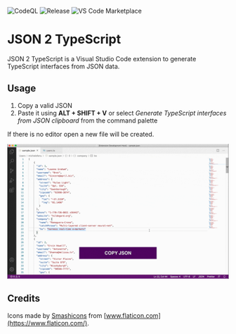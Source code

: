![CodeQL](https://github.com/michelefenu/json2typescript-vscode/workflows/CodeQL/badge.svg) ![Release](https://github.com/michelefenu/json2typescript-vscode/workflows/Release/badge.svg) 
 ![VS Code Marketplace](https://github.com/michelefenu/json2typescript-vscode/workflows/VS%20Code%20Marketplace/badge.svg) 
# JSON 2 TypeScript

JSON 2 TypeScript is a Visual Studio Code extension to generate TypeScript interfaces from JSON data.

## Usage
1. Copy a valid JSON
2. Paste it using **ALT + SHIFT + V** or select *Generate TypeScript interfaces from JSON clipboard* from the command palette

If there is no editor open a new file will be created.

![json2typescript usage](https://github.com/michelefenu/json2typescript-vscode/blob/master/assets/json2interface-usage.gif?raw=true)

## Credits

Icons made by [Smashicons](https://www.flaticon.com/authors/smashicons) from [www.flaticon.com](https://www.flaticon.com/).
